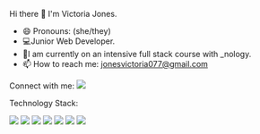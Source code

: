 Hi there 👋
I'm Victoria Jones. 
- 😄 Pronouns: (she/they)
- 💻Junior Web Developer.
- 💪I am currently on an intensive full stack course with _nology. 
- 📫 How to reach me: jonesvictoria077@gmail.com


Connect with me:
<a href="https://www.linkedin.com/in/victoriajonescyprus/" target="_blank"> <img src="https://img.shields.io/badge/LinkedIn-0077B5?style=for-the-badge&logo=linkedin&logoColor=white" /> </a>


Technology Stack:

<img src="https://img.shields.io/badge/HTML5-E34F26?style=for-the-badge&logo=html5&logoColor=white" /> <img src="https://img.shields.io/badge/CSS3-1572B6?style=for-the-badge&logo=css3&logoColor=white" /> <img src="https://img.shields.io/badge/JavaScript-323330?style=for-the-badge&logo=javascript&logoColor=F7DF1E" /> <img src="https://img.shields.io/badge/Bootstrap-563D7C?style=for-the-badge&logo=bootstrap&logoColor=white" /> <img src="https://img.shields.io/badge/React-20232A?style=for-the-badge&logo=react&logoColor=61DAFB" /> <img src="https://img.shields.io/badge/Figma-F24E1E?style=for-the-badge&logo=figma&logoColor=white" /> <img src="https://img.shields.io/badge/InVision-FF3366?style=for-the-badge&logo=InVision&logoColor=white" /> 


